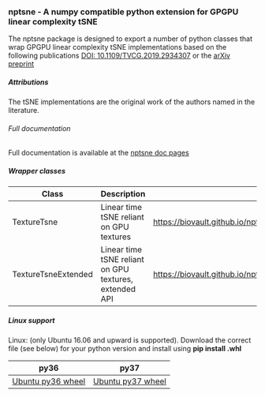 ### nptsne - A numpy compatible python extension for GPGPU linear complexity tSNE

The nptsne package is designed to export a number of python classes that
wrap GPGPU linear complexity tSNE
implementations based on the following publications
[DOI: 10.1109/TVCG.2019.2934307](https://doi.org/10.1109/TVCG.2019.2934307) or the [arXiv preprint](https://arxiv.org/abs/1805.10817v2)

##### Attributions

The tSNE implementations are the original work of the authors named in the literature.

###### Full documentation

Full documentation is available at the [nptsne doc pages](https://biovault.github.io/nptsne/nptsne.html)

##### Wrapper classes

Class | Description | Doc link
---  | --- | ---
TextureTsne | Linear time tSNE reliant on GPU textures | https://biovault.github.io/nptsne/nptsne.html#nptsne.TextureTsne
TextureTsneExtended | Linear time tSNE reliant on GPU textures, extended API | https://biovault.github.io/nptsne/nptsne.html#nptsne.TextureTsneExtended

##### Linux support
Linux: (only Ubuntu 16.06 and upward is supported). Download the correct file (see below) for your python version and install using **pip install <file>.whl**

| py36 | py37 |
| ---- | ---- |
| [Ubuntu py36 wheel](http://cytosplore.lumc.nl:8081/artifactory/wheels/nptsne/nptsne-1.0.0rc4-cp36-none-linux_x86_64.whl) | [Ubuntu py37 wheel](http://cytosplore.lumc.nl:8081/artifactory/wheels/nptsne/nptsne-1.0.0rc4-cp37-none-linux_x86_64.whl)|
